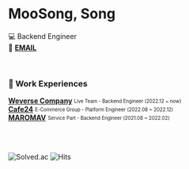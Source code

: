 # MooSong, Song

💻 Backend Engineer   
📌 **[EMAIL](mailto:real.purple.hae.s@gmail.com)**

<br/>

### 💼 Work Experiences

**[Weverse Company](https://weverse.io)**  <sub><sup>Live Team - Backend Engineer (2022.12 ~ now)</sup></sub>  
**[Cafe24](https://www.cafe24.com)**  <sub><sup>E-Commerce Group - Platform Engineer (2022.08 ~ 2022.12)</sup></sub>  
**[MAROMAV](https://www.trymake.co)**  <sub><sup>Service Part - Backend Engineer (2021.08 ~ 2022.02)</sup></sub>  

<br/>
<br/>

![Solved.ac](http://mazassumnida.wtf/api/mini/generate_badge?boj=songe08)
![Hits](https://hits.seeyoufarm.com/api/count/incr/badge.svg?url=https%3A%2F%2Fgithub.com%2Fmoosongsong&count_bg=%23FFA094&title_bg=%23555555&icon=github.svg&icon_color=%23E7E7E7&title=HITS&edge_flat=false)
